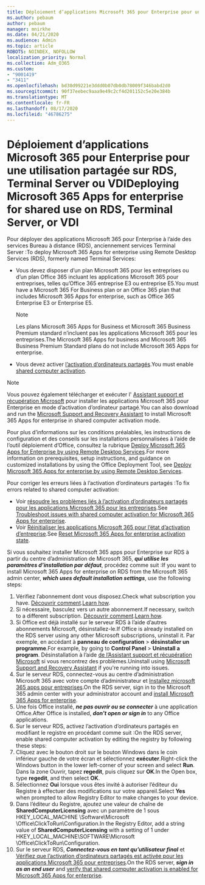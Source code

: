 ```yaml
---
title: Déploiement d’applications Microsoft 365 pour Enterprise pour une utilisation partagée sur RDS, Terminal Server ou VDI
ms.author: pebaum
author: pebaum
manager: mnirkhe
ms.date: 04/21/2020
ms.audience: Admin
ms.topic: article
ROBOTS: NOINDEX, NOFOLLOW
localization_priority: Normal
ms.collection: Adm_O365
ms.custom:
- "9001419"
- "3411"
ms.openlocfilehash: bd30d99221e3ddd0b07db0db78009f346babd2d0
ms.sourcegitcommit: 90f37eebec9aaa9e49c2cf4d201152c5e20e384b
ms.translationtype: MT
ms.contentlocale: fr-FR
ms.lasthandoff: 08/17/2020
ms.locfileid: "46786275"
---
```

# <a name="deploying-microsoft-365-apps-for-enterprise-for-shared-use-on-rds-terminal-server-or-vdi"></a><span data-ttu-id="ef225-102">Déploiement d’applications Microsoft 365 pour Enterprise pour une utilisation partagée sur RDS, Terminal Server ou VDI</span><span class="sxs-lookup"><span data-stu-id="ef225-102">Deploying Microsoft 365 Apps for enterprise for shared use on RDS, Terminal Server, or VDI</span></span>

<span data-ttu-id="ef225-103">Pour déployer des applications Microsoft 365 pour Enterprise à l’aide des services Bureau à distance (RDS), anciennement services Terminal Server :</span><span class="sxs-lookup"><span data-stu-id="ef225-103">To deploy Microsoft 365 Apps for enterprise using Remote Desktop Services (RDS), formerly named Terminal Services:</span></span>
- <span data-ttu-id="ef225-104">Vous devez disposer d’un plan Microsoft 365 pour les entreprises ou d’un plan Office 365 incluant les applications Microsoft 365 pour entreprises, telles qu’Office 365 entreprise E3 ou entreprise E5.</span><span class="sxs-lookup"><span data-stu-id="ef225-104">You must have a Microsoft 365 For Business plan or an Office 365 plan that includes Microsoft 365 Apps for enterprise, such as Office 365 Enterprise E3 or Enterprise E5.</span></span>
   > [!NOTE] 
   > <span data-ttu-id="ef225-105">Les plans Microsoft 365 Apps for Business et Microsoft 365 Business Premium standard n’incluent pas les applications Microsoft 365 pour les entreprises.</span><span class="sxs-lookup"><span data-stu-id="ef225-105">The Microsoft 365 Apps for business and Microsoft 365 Business Premium Standard plans do not include Microsoft 365 Apps for enterprise.</span></span>
- <span data-ttu-id="ef225-106">Vous devez activer [l’activation d’ordinateurs partagés](https://docs.microsoft.com/DeployOffice/overview-shared-computer-activation).</span><span class="sxs-lookup"><span data-stu-id="ef225-106">You must enable [shared computer activation](https://docs.microsoft.com/DeployOffice/overview-shared-computer-activation).</span></span>

> [!NOTE]
> <span data-ttu-id="ef225-107">Vous pouvez également télécharger et exécuter l' [Assistant support et récupération Microsoft](https://aka.ms/SaRA_OfficeSCA_M365Portal) pour installer les applications Microsoft 365 pour Enterprise en mode d’activation d’ordinateur partagé.</span><span class="sxs-lookup"><span data-stu-id="ef225-107">You can also download and run the [Microsoft Support and Recovery Assistant](https://aka.ms/SaRA_OfficeSCA_M365Portal) to install Microsoft 365 Apps for enterprise in shared computer activation mode.</span></span>

<span data-ttu-id="ef225-108">Pour plus d’informations sur les conditions préalables, les instructions de configuration et des conseils sur les installations personnalisées à l’aide de l’outil déploiement d’Office, consultez la rubrique [Deploy Microsoft 365 Apps for Enterprise by using Remote Desktop Services](https://docs.microsoft.com/DeployOffice/deploy-microsoft-365-apps-remote-desktop-services).</span><span class="sxs-lookup"><span data-stu-id="ef225-108">For more information on prerequisites, setup instructions, and guidance on customized installations by using the Office Deployment Tool, see [Deploy Microsoft 365 Apps for enterprise by using Remote Desktop Services](https://docs.microsoft.com/DeployOffice/deploy-microsoft-365-apps-remote-desktop-services).</span></span>

<span data-ttu-id="ef225-109">Pour corriger les erreurs liées à l’activation d’ordinateurs partagés :</span><span class="sxs-lookup"><span data-stu-id="ef225-109">To fix errors related to shared computer activation:</span></span>
- <span data-ttu-id="ef225-110">Voir [résoudre les problèmes liés à l’activation d’ordinateurs partagés pour les applications Microsoft 365 pour les entreprises](https://docs.microsoft.com/DeployOffice/troubleshoot-shared-computer-activation).</span><span class="sxs-lookup"><span data-stu-id="ef225-110">See [Troubleshoot issues with shared computer activation for Microsoft 365 Apps for enterprise](https://docs.microsoft.com/DeployOffice/troubleshoot-shared-computer-activation).</span></span>
- <span data-ttu-id="ef225-111">Voir [Réinitialiser les applications Microsoft 365 pour l’état d’activation d’entreprise](https://go.microsoft.com/fwlink/?linkid=2109218).</span><span class="sxs-lookup"><span data-stu-id="ef225-111">See [Reset Microsoft 365 Apps for enterprise activation state](https://go.microsoft.com/fwlink/?linkid=2109218).</span></span>

<span data-ttu-id="ef225-112">Si vous souhaitez installer Microsoft 365 apps pour Enterprise sur RDS à partir du centre d’administration de Microsoft 365, ***qui utilise les paramètres d’installation par défaut***, procédez comme suit :</span><span class="sxs-lookup"><span data-stu-id="ef225-112">If you want to install Microsoft 365 Apps for enterprise on RDS from the Microsoft 365 admin center, ***which uses default installation settings***, use the following steps:</span></span>

1.    <span data-ttu-id="ef225-113">Vérifiez l’abonnement dont vous disposez.</span><span class="sxs-lookup"><span data-stu-id="ef225-113">Check what subscription you have.</span></span> <span data-ttu-id="ef225-114">[Découvrir comment](https://docs.microsoft.com/microsoft-365/admin/admin-overview/what-subscription-do-i-have).</span><span class="sxs-lookup"><span data-stu-id="ef225-114">[Learn how](https://docs.microsoft.com/microsoft-365/admin/admin-overview/what-subscription-do-i-have).</span></span>
2.    <span data-ttu-id="ef225-115">Si nécessaire, basculez vers un autre abonnement.</span><span class="sxs-lookup"><span data-stu-id="ef225-115">If necessary, switch to a different subscription.</span></span> <span data-ttu-id="ef225-116">[Découvrir comment](https://docs.microsoft.com/microsoft-365/commerce/subscriptions/switch-to-a-different-plan).</span><span class="sxs-lookup"><span data-stu-id="ef225-116">[Learn how](https://docs.microsoft.com/microsoft-365/commerce/subscriptions/switch-to-a-different-plan).</span></span>
3.    <span data-ttu-id="ef225-117">Si Office est déjà installé sur le serveur RDS à l’aide d’autres abonnements Microsoft, désinstallez-le.</span><span class="sxs-lookup"><span data-stu-id="ef225-117">If Office is already installed on the RDS server using any other Microsoft subscriptions, uninstall it.</span></span> <span data-ttu-id="ef225-118">Par exemple, en accédant à **panneau de configuration**  >  **désinstaller un programme**.</span><span class="sxs-lookup"><span data-stu-id="ef225-118">For example, by going to **Control Panel** > **Uninstall a program**.</span></span> <span data-ttu-id="ef225-119">Désinstallation à l’aide [de l’Assistant support et récupération Microsoft](https://aka.ms/SARA-OfficeUninstall-Alchemy) si vous rencontrez des problèmes.</span><span class="sxs-lookup"><span data-stu-id="ef225-119">Uninstall using [Microsoft Support and Recovery Assistant](https://aka.ms/SARA-OfficeUninstall-Alchemy) if you're running into issues.</span></span>
4.    <span data-ttu-id="ef225-120">Sur le serveur RDS, connectez-vous au centre d’administration Microsoft 365 avec votre compte d’administrateur et [Installez microsoft 365 apps pour entreprises](https://portal.office.com/OLS/MySoftware.aspx).</span><span class="sxs-lookup"><span data-stu-id="ef225-120">On the RDS server, sign in to the Microsoft 365 admin center with your administrator account and [install Microsoft 365 Apps for enterprise](https://portal.office.com/OLS/MySoftware.aspx).</span></span>
5.    <span data-ttu-id="ef225-121">Une fois Office installé, ***ne pas ouvrir ou se connecter*** à une application Office.</span><span class="sxs-lookup"><span data-stu-id="ef225-121">After Office is installed, ***don't open or sign in*** to any Office applications.</span></span>
6.    <span data-ttu-id="ef225-122">Sur le serveur RDS, activez l’activation d’ordinateurs partagés en modifiant le registre en procédant comme suit :</span><span class="sxs-lookup"><span data-stu-id="ef225-122">On the RDS server, enable shared computer activation by editing the registry by following these steps:</span></span>
   1. <span data-ttu-id="ef225-123">Cliquez avec le bouton droit sur le bouton Windows dans le coin inférieur gauche de votre écran et sélectionnez **exécuter**.</span><span class="sxs-lookup"><span data-stu-id="ef225-123">Right-click the Windows button in the lower left-corner of your screen and select **Run**.</span></span> <span data-ttu-id="ef225-124">Dans la zone Ouvrir, tapez **regedit**, puis cliquez sur **OK**.</span><span class="sxs-lookup"><span data-stu-id="ef225-124">In the Open box, type **regedit**, and then select **OK**.</span></span>
   2. <span data-ttu-id="ef225-125">Sélectionnez **Oui** lorsque vous êtes invité à autoriser l’éditeur du Registre à effectuer des modifications sur votre appareil.</span><span class="sxs-lookup"><span data-stu-id="ef225-125">Select **Yes** when prompted to allow Registry Editor to make changes to your device.</span></span>
   3. <span data-ttu-id="ef225-126">Dans l’éditeur du Registre, ajoutez une valeur de chaîne de **SharedComputerLicensing** avec un paramètre de 1 sous HKEY_LOCAL_MACHINE \Software\Microsoft \Office\ClickToRun\Configuration.</span><span class="sxs-lookup"><span data-stu-id="ef225-126">In the Registry Editor, add a string value of **SharedComputerLicensing** with a setting of 1 under HKEY_LOCAL_MACHINE\SOFTWARE\Microsoft \Office\ClickToRun\Configuration.</span></span>
   4. <span data-ttu-id="ef225-127">Sur le serveur RDS, ***Connectez-vous en tant qu’utilisateur final*** et [Vérifiez que l’activation d’ordinateurs partagés est activée pour les applications Microsoft 365 pour entreprises](https://docs.microsoft.com/DeployOffice/troubleshoot-shared-computer-activation#verify-that-activation-for-microsoft-365-apps-succeeded).</span><span class="sxs-lookup"><span data-stu-id="ef225-127">On the RDS server, ***sign in as an end user*** and [verify that shared computer activation is enabled for Microsoft 365 Apps for enterprise](https://docs.microsoft.com/DeployOffice/troubleshoot-shared-computer-activation#verify-that-activation-for-microsoft-365-apps-succeeded).</span></span>

